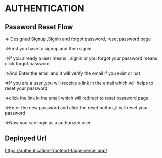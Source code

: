 
# AUTHENTICATION

## Password Reset Flow

<p>=> Designed Signup ,Signin and forgot password, reset password page</p>
<p>=>First you have to signup and then signin</p>
<p>=>If you already a user means , signin or you forgot your password means click forgot password</p>
<p>=>And Enter the email and it will verify the email if you exist or not</p>
<p>=>If you are a user ,you will receive a link in the email which will helps to reset  your password</p>
<p>=>click the link in the email which will redirect to reset password page </p>
<p>=>Enter the new password and click the reset  button ,it will reset your password</p>
<p>=>Now you can login as a authorized user</p>

## Deployed Url

https://authentication-frontend-taupe.vercel.app/
